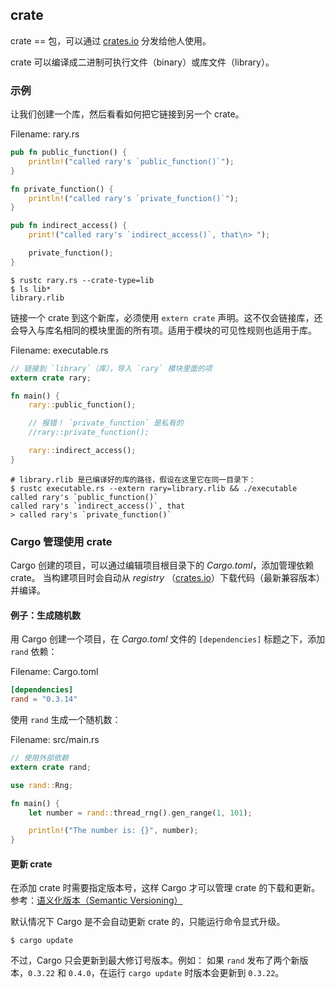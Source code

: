 
## crate

crate == 包，可以通过 [crates.io](http://crates.io) 分发给他人使用。

crate 可以编译成二进制可执行文件（binary）或库文件（library）。


### 示例

让我们创建一个库，然后看看如何把它链接到另一个 crate。

Filename: rary.rs
```rust
pub fn public_function() {
    println!("called rary's `public_function()`");
}

fn private_function() {
    println!("called rary's `private_function()`");
}

pub fn indirect_access() {
    print!("called rary's `indirect_access()`, that\n> ");

    private_function();
}
```

```
$ rustc rary.rs --crate-type=lib
$ ls lib*
library.rlib
```

链接一个 crate 到这个新库，必须使用 `extern crate` 声明。这不仅会链接库，还会导入与库名相同的模块里面的所有项。适用于模块的可见性规则也适用于库。

Filename: executable.rs
```rust
// 链接到 `library`（库），导入 `rary` 模块里面的项
extern crate rary;

fn main() {
    rary::public_function();

    // 报错！ `private_function` 是私有的
    //rary::private_function();

    rary::indirect_access();
}
```

```
# library.rlib 是已编译好的库的路径，假设在这里它在同一目录下：
$ rustc executable.rs --extern rary=library.rlib && ./executable
called rary's `public_function()`
called rary's `indirect_access()`, that
> called rary's `private_function()`
```


### Cargo 管理使用 crate

Cargo 创建的项目，可以通过编辑项目根目录下的 *Cargo.toml*，添加管理依赖 crate。
当构建项目时会自动从 *registry* （[crates.io](http://crates.io)）下载代码（最新兼容版本）并编译。


#### 例子：生成随机数

用 Cargo 创建一个项目，在 *Cargo.toml* 文件的 `[dependencies]` 标题之下，添加 `rand` 依赖：

Filename: Cargo.toml
```toml
[dependencies]
rand = "0.3.14"
```

使用 `rand` 生成一个随机数：

Filename: src/main.rs
```rust
// 使用外部依赖
extern crate rand;

use rand::Rng;

fn main() {
    let number = rand::thread_rng().gen_range(1, 101);

    println!("The number is: {}", number);
}
```


#### 更新 crate

在添加 crate 时需要指定版本号，这样 Cargo 才可以管理 crate 的下载和更新。
参考：[语义化版本（Semantic Versioning）](http://semver.org/)

默认情况下 Cargo 是不会自动更新 crate 的，只能运行命令显式升级。
```
$ cargo update
```

不过，Cargo 只会更新到最大修订号版本。例如： 如果 `rand` 发布了两个新版本，`0.3.22` 和 `0.4.0`，在运行 `cargo update` 时版本会更新到 `0.3.22`。


